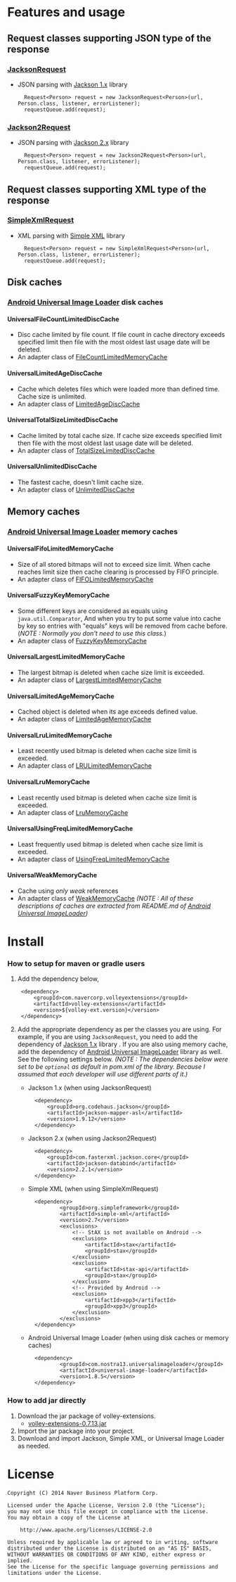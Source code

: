 # Features and usage
## Request classes supporting JSON type of the response
### [JacksonRequest](code#/VolleyExtensions/src/main/java/com/nhncorp/volleyextensions/request/JacksonRequest.java)
- JSON parsing with [Jackson 1.x](http://jackson.codehaus.org/) library

		Request<Person> request = new JacksonRequest<Person>(url, Person.class, listener, errorListener);
		requestQueue.add(request);

### [Jackson2Request](code#/VolleyExtensions/src/main/java/com/nhncorp/volleyextensions/request/Jackson2Request.java)
- JSON parsing with [Jackson 2.x](http://wiki.fasterxml.com/JacksonHome) library

		Request<Person> request = new Jackson2Request<Person>(url, Person.class, listener, errorListener);
		requestQueue.add(request);

## Request classes supporting XML type of the response
### [SimpleXmlRequest](code#/VolleyExtensions/src/main/java/com/nhncorp/volleyextensions/request/SimpleXmlRequest.java)
- XML parsing with [Simple XML](http://simple.sourceforge.net/) library

		Request<Person> request = new SimpleXmlRequest<Person>(url, Person.class, listener, errorListener);
		requestQueue.add(request);
		
## Disk caches

### [Android Universal Image Loader](https://github.com/nostra13/Android-Universal-Image-Loader) disk caches
#### UniversalFileCountLimitedDiscCache
- Disc cache limited by file count. If file count in cache directory exceeds specified limit then file with the most oldest last usage date will be deleted.
- An adapter class of [FileCountLimitedMemoryCache](https://github.com/nostra13/Android-Universal-Image-Loader/blob/master/library/src/com/nostra13/universalimageloader/cache/disc/impl/FileCountLimitedDiscCache.java)

#### UniversalLimitedAgeDiscCache
- Cache which deletes files which were loaded more than defined time. Cache size is unlimited.
- An adapter class of [LimitedAgeDiscCache](https://github.com/nostra13/Android-Universal-Image-Loader/blob/master/library/src/com/nostra13/universalimageloader/cache/disc/impl/LimitedAgeDiscCache.java)

#### UniversalTotalSizeLimitedDiscCache
- Cache limited by total cache size. If cache size exceeds specified limit then file with the most oldest last usage date will be deleted.
- An adapter class of [TotalSizeLimitedDiscCache](https://github.com/nostra13/Android-Universal-Image-Loader/blob/master/library/src/com/nostra13/universalimageloader/cache/disc/impl/TotalSizeLimitedDiscCache.java)

#### UniversalUnlimitedDiscCache
- The fastest cache, doesn't limit cache size.
- An adapter class of [UnlimitedDiscCache](https://github.com/nostra13/Android-Universal-Image-Loader/blob/master/library/src/com/nostra13/universalimageloader/cache/disc/impl/UnlimitedDiscCache.java)

## Memory caches

### [Android Universal Image Loader](https://github.com/nostra13/Android-Universal-Image-Loader) memory caches
#### UniversalFifoLimitedMemoryCache
- Size of all stored bitmaps will not to exceed size limit. When cache reaches limit size then cache clearing is processed by FIFO principle.
- An adapter class of [FIFOLimitedMemoryCache](https://github.com/nostra13/Android-Universal-Image-Loader/blob/master/library/src/com/nostra13/universalimageloader/cache/memory/impl/FIFOLimitedMemoryCache.java)

#### UniversalFuzzyKeyMemoryCache
- Some different keys are considered as equals using `java.util.Comparator`, And when you try to put some value into cache by key so entries with "equals" keys will be removed from cache before. (_NOTE : Normally you don't need to use this class._)
- An adapter class of [FuzzyKeyMemoryCache](https://github.com/nostra13/Android-Universal-Image-Loader/blob/master/library/src/com/nostra13/universalimageloader/cache/memory/impl/FuzzyKeyMemoryCache.java)

#### UniversalLargestLimitedMemoryCache
- The largest bitmap is deleted when cache size limit is exceeded.
- An adapter class of [LargestLimitedMemoryCache](https://github.com/nostra13/Android-Universal-Image-Loader/blob/master/library/src/com/nostra13/universalimageloader/cache/memory/impl/LargestLimitedMemoryCache.java)

#### UniversalLimitedAgeMemoryCache
- Cached object is deleted when its age exceeds defined value.
- An adapter class of [LimitedAgeMemoryCache](https://github.com/nostra13/Android-Universal-Image-Loader/blob/master/library/src/com/nostra13/universalimageloader/cache/memory/impl/LimitedAgeMemoryCache.java)

#### UniversalLruLimitedMemoryCache
- Least recently used bitmap is deleted when cache size limit is exceeded.
- An adapter class of [LRULimitedMemoryCache](https://github.com/nostra13/Android-Universal-Image-Loader/blob/master/library/src/com/nostra13/universalimageloader/cache/memory/impl/LRULimitedMemoryCache.java)

#### UniversalLruMemoryCache
- Least recently used bitmap is deleted when cache size limit is exceeded.
- An adapter class of [LruMemoryCache](https://github.com/nostra13/Android-Universal-Image-Loader/blob/master/library/src/com/nostra13/universalimageloader/cache/memory/impl/LruMemoryCache.java)

#### UniversalUsingFreqLimitedMemoryCache
- Least frequently used bitmap is deleted when cache size limit is exceeded.
- An adapter class of [UsingFreqLimitedMemoryCache](https://github.com/nostra13/Android-Universal-Image-Loader/blob/master/library/src/com/nostra13/universalimageloader/cache/memory/impl/UsingFreqLimitedMemoryCache.java)

#### UniversalWeakMemoryCache
- Cache using _only weak_ references
- An adapter class of [WeakMemoryCache](https://github.com/nostra13/Android-Universal-Image-Loader/blob/master/library/src/com/nostra13/universalimageloader/cache/memory/impl/WeakMemoryCache.java)
_(NOTE : All of these descriptions of caches are extracted from README.md of [Android Universal ImageLoader](https://github.com/nostra13/Android-Universal-Image-Loader))_

# Install
### How to setup for maven or gradle users
1. Add the dependency below,

		<dependency>
			<groupId>com.navercorp.volleyextensions</groupId>
			<artifactId>volley-extensions</artifactId>
			<version>${volley-ext.version}</version>
		</dependency>
		
2. Add the appropriate dependency as per the classes you are using. For example, if you are using `JacksonRequest`, you need to add the dependency of [Jackson 1.x](http://jackson.codehaus.org/) library . If you are also using memory cache, add the dependency of [Android Universal ImageLoader](https://github.com/nostra13/Android-Universal-Image-Loader) library as well. See the following settings below.
_(NOTE : The dependencies below were set to be `optional` as default in pom.xml of the library. Because I assumed that each developer will use different parts of it.)_

	- Jackson 1.x (when using JacksonRequest)
	
			<dependency>
				<groupId>org.codehaus.jackson</groupId>
				<artifactId>jackson-mapper-asl</artifactId>
				<version>1.9.12</version>
			</dependency>
	- Jackson 2.x (when using Jackson2Request)
	
			<dependency>
				<groupId>com.fasterxml.jackson.core</groupId>
				<artifactId>jackson-databind</artifactId>
				<version>2.2.1</version>
			</dependency>
	- Simple XML (when using SimpleXmlRequest)
	
			<dependency>
					<groupId>org.simpleframework</groupId>
					<artifactId>simple-xml</artifactId>
					<version>2.7</version>
					<exclusions>
						<!-- StAX is not available on Android -->
						<exclusion>
							<artifactId>stax</artifactId>
							<groupId>stax</groupId>
						</exclusion>
						<exclusion>
							<artifactId>stax-api</artifactId>
							<groupId>stax</groupId>
						</exclusion>
						<!-- Provided by Android -->
						<exclusion>
							<artifactId>xpp3</artifactId>
							<groupId>xpp3</groupId>
						</exclusion>
					</exclusions>
			</dependency>
	- Android Universal Image Loader (when using disk caches or memory caches)
	
			<dependency>
					<groupId>com.nostra13.universalimageloader</groupId>
					<artifactId>universal-image-loader</artifactId>
					<version>1.8.5</version>
			</dependency>


### How to add jar directly
1. Download the jar package of volley-extensions.
	- [volley-extensions-0.7.13.jar](http://hive.nhncorp.com/weblab/volley-extensions/rawcode/Download/com/nhncorp/volleyextensions/volley-extensions/0.7.13/volley-extensions-0.7.13.jar)
2. Import the jar package into your project.
3. Download and import Jackson, Simple XML, or Universal Image Loader as needed.

# License

	Copyright (C) 2014 Naver Business Platform Corp.
 	
	Licensed under the Apache License, Version 2.0 (the "License");
	you may not use this file except in compliance with the License.
	You may obtain a copy of the License at

		http://www.apache.org/licenses/LICENSE-2.0

	Unless required by applicable law or agreed to in writing, software
	distributed under the License is distributed on an "AS IS" BASIS,
	WITHOUT WARRANTIES OR CONDITIONS OF ANY KIND, either express or implied.
	See the License for the specific language governing permissions and
	limitations under the License.